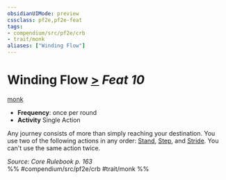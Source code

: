 ```yaml
---
obsidianUIMode: preview
cssclass: pf2e,pf2e-feat
tags:
- compendium/src/pf2e/crb
- trait/monk
aliases: ["Winding Flow"]
---
```

# Winding Flow  [>](chapter-9-playing-the-game.md#Actions "Single Action") *Feat 10*  
[monk](Reference/Rules/Traits/monk.md "Monk Class Trait")  

- **Frequency**: once per round
- **Activity** Single Action

Any journey consists of more than simply reaching your destination. You use two of the following actions in any order: [Stand](stand.md), [Step](step.md), and [Stride](stride.md). You can't use the same action twice.

*Source: Core Rulebook p. 163*  
%% #compendium/src/pf2e/crb #trait/monk %%
